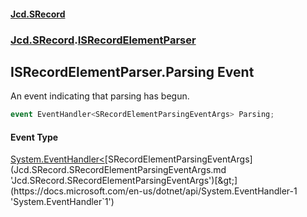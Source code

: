 #### [Jcd.SRecord](index.md 'index')
### [Jcd.SRecord](Jcd.SRecord.md 'Jcd.SRecord').[ISRecordElementParser](Jcd.SRecord.ISRecordElementParser.md 'Jcd.SRecord.ISRecordElementParser')

## ISRecordElementParser.Parsing Event

An event indicating that parsing has begun.

```csharp
event EventHandler<SRecordElementParsingEventArgs> Parsing;
```

#### Event Type
[System.EventHandler&lt;](https://docs.microsoft.com/en-us/dotnet/api/System.EventHandler-1 'System.EventHandler`1')[SRecordElementParsingEventArgs](Jcd.SRecord.SRecordElementParsingEventArgs.md 'Jcd.SRecord.SRecordElementParsingEventArgs')[&gt;](https://docs.microsoft.com/en-us/dotnet/api/System.EventHandler-1 'System.EventHandler`1')